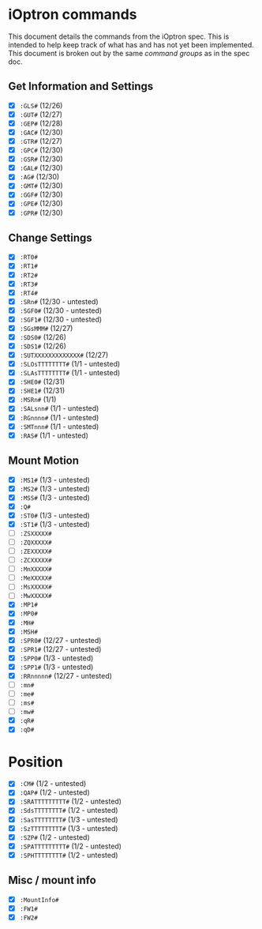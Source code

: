# iOptron commands

This document details the commands from the iOptron spec. This is intended
to help keep track of what has and has not yet been implemented. This document
is broken out by the same *command groups* as in the spec doc.

## Get Information and Settings
- [x] `:GLS#` (12/26)
- [x] `:GUT#` (12/27)
- [x] `:GEP#` (12/28)
- [x] `:GAC#` (12/30)
- [x] `:GTR#` (12/27)
- [x] `:GPC#` (12/30)
- [x] `:GSR#` (12/30)
- [x] `:GAL#` (12/30)
- [x] `:AG#` (12/30)
- [x] `:GMT#` (12/30)
- [x] `:GGF#` (12/30)
- [x] `:GPE#` (12/30)
- [x] `:GPR#` (12/30)

## Change Settings
- [x] `:RT0#`
- [x] `:RT1#`
- [x] `:RT2#`
- [x] `:RT3#`
- [x] `:RT4#`
- [x] `:SRn#` (12/30 - untested)
- [x] `:SGF0#` (12/30 - untested)
- [x] `:SGF1#` (12/30 - untested)
- [x] `:SGsMMM#` (12/27)
- [x] `:SDS0#` (12/26)
- [x] `:SDS1#` (12/26)
- [x] `:SUTXXXXXXXXXXXXX#` (12/27)
- [x] `:SLOsTTTTTTTT#` (1/1 - untested)
- [x] `:SLAsTTTTTTTT#` (1/1 - untested)
- [x] `:SHE0#` (12/31)
- [x] `:SHE1#` (12/31)
- [x] `:MSRn#` (1/1)
- [x] `:SALsnn#` (1/1 - untested)
- [x] `:RGnnnn#` (1/1 - untested)
- [x] `:SMTnnn#` (1/1 - untested)
- [x] `:RAS#` (1/1 - untested)

## Mount Motion
- [x] `:MS1#` (1/3 - untested)
- [x] `:MS2#` (1/3 - untested)
- [x] `:MSS#` (1/3 - untested)
- [X] `:Q#`
- [x] `:ST0#` (1/3 - untested)
- [x] `:ST1#` (1/3 - untested)
- [ ] `:ZSXXXXX#`
- [ ] `:ZQXXXXX#`
- [ ] `:ZEXXXXX#`
- [ ] `:ZCXXXXX#`
- [ ] `:MnXXXXX#`
- [ ] `:MeXXXXX#`
- [ ] `:MsXXXXX#`
- [ ] `:MwXXXXX#`
- [x] `:MP1#`
- [x] `:MP0#`
- [X] `:MH#`
- [X] `:MSH#`
- [x] `:SPR0#` (12/27 - untested)
- [x] `:SPR1#` (12/27 - untested)
- [x] `:SPP0#` (1/3 - untested)
- [x] `:SPP1#` (1/3 - untested)
- [x] `:RRnnnnn#` (12/27 - untested)
- [ ] `:mn#`
- [ ] `:me#`
- [ ] `:ms#`
- [ ] `:mw#`
- [x] `:qR#`
- [x] `:qD#`

# Position
- [x] `:CM#` (1/2 - untested)
- [x] `:QAP#` (1/2 - untested)
- [x] `:SRATTTTTTTTT#` (1/2 - untested)
- [x] `:SdsTTTTTTTT#` (1/2 - untested)
- [x] `:SasTTTTTTTT#` (1/3 - untested)
- [x] `:SzTTTTTTTTT#` (1/3 - untested)
- [x] `:SZP#` (1/2 - untested)
- [x] `:SPATTTTTTTTT#` (1/2 - untested)
- [x] `:SPHTTTTTTTT#` (1/2 - untested)

## Misc / mount info
- [x] `:MountInfo#`
- [x] `:FW1#`
- [x] `:FW2#`